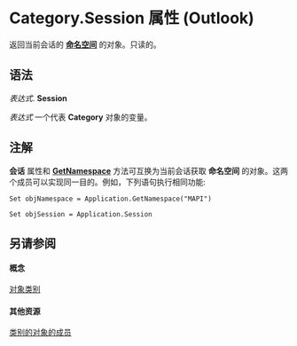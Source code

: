 
# Category.Session 属性 (Outlook)

返回当前会话的 **[命名空间](f0dcaa19-07f5-5d42-a3bf-2e42b7885644.md)** 的对象。只读的。


## 语法

 _表达式_. **Session**

 _表达式_ 一个代表 **Category** 对象的变量。


## 注解

 **会话** 属性和 **[GetNamespace](6175d0d9-5a61-ce45-35c0-b70895d757b3.md)** 方法可互换为当前会话获取 **命名空间** 的对象。这两个成员可以实现同一目的。例如，下列语句执行相同功能:


```
Set objNamespace = Application.GetNamespace("MAPI") 
```


```
Set objSession = Application.Session
```


## 另请参阅


#### 概念


[对象类别](143ef095-54b0-cbe2-e356-632029061ac2.md)
#### 其他资源


[类别的对象的成员](c33f2d50-2402-e8fe-ceef-335a708c95e6.md)
